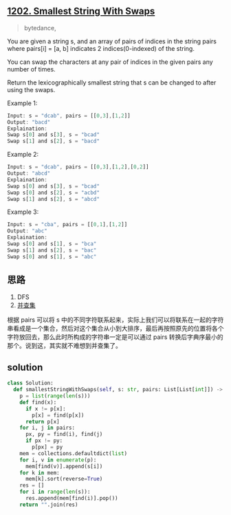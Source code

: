 ## [1202. Smallest String With Swaps](https://leetcode.com/problems/smallest-string-with-swaps/)
> bytedance,

You are given a string s, and an array of pairs of indices in the string pairs where pairs[i] = [a, b] indicates 2 indices(0-indexed) of the string.

You can swap the characters at any pair of indices in the given pairs any number of times.

Return the lexicographically smallest string that s can be changed to after using the swaps.

Example 1:
```js
Input: s = "dcab", pairs = [[0,3],[1,2]]
Output: "bacd"
Explaination: 
Swap s[0] and s[3], s = "bcad"
Swap s[1] and s[2], s = "bacd"
```
Example 2:
```js
Input: s = "dcab", pairs = [[0,3],[1,2],[0,2]]
Output: "abcd"
Explaination: 
Swap s[0] and s[3], s = "bcad"
Swap s[0] and s[2], s = "acbd"
Swap s[1] and s[2], s = "abcd"
```
Example 3:
```js
Input: s = "cba", pairs = [[0,1],[1,2]]
Output: "abc"
Explaination:
Swap s[0] and s[1], s = "bca"
Swap s[1] and s[2], s = "bac"
Swap s[0] and s[1], s = "abc"
```

## 思路
1. DFS
2. [并查集](https://blog.csdn.net/qq_17550379/article/details/101281816)

根据 pairs 可以将 s 中的不同字符联系起来，实际上我们可以将联系在一起的字符串看成是一个集合，然后对这个集合从小到大排序，最后再按照原先的位置将各个字符放回去，那么此时所构成的字符串一定是可以通过 pairs 转换后字典序最小的那个。说到这，其实就不难想到并查集了。

## solution
```py
class Solution:
  def smallestStringWithSwaps(self, s: str, pairs: List[List[int]]) -> str:
    p = list(range(len(s)))
    def find(x):
      if x != p[x]:
        p[x] = find(p[x])
      return p[x]
    for i, j in pairs:
      px, py = find(i), find(j)
      if px != py:
        p[px] = py
    mem = collections.defaultdict(list)
    for i, v in enumerate(p):
      mem[find(v)].append(s[i])
    for k in mem:
      mem[k].sort(reverse=True)
    res = []
    for i in range(len(s)):
      res.append(mem[find(i)].pop())
    return "".join(res)
```

